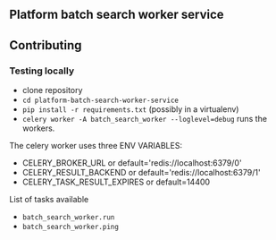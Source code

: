 ## Platform batch search worker service

## Contributing

### Testing locally

- clone repository
- ```cd platform-batch-search-worker-service```
- ```pip install -r requirements.txt``` (possibly in a virtualenv)
- ```celery worker -A batch_search_worker --loglevel=debug``` runs the workers.

The celery worker uses three ENV VARIABLES: <br>
- CELERY_BROKER_URL or default='redis://localhost:6379/0'
- CELERY_RESULT_BACKEND or default='redis://localhost:6379/1'
- CELERY_TASK_RESULT_EXPIRES or default=14400


List of tasks available
- ```batch_search_worker.run```
- ```batch_search_worker.ping```
	 


